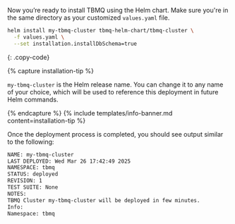 Now you’re ready to install TBMQ using the Helm chart.
Make sure you're in the same directory as your customized `values.yaml` file.

```bash
helm install my-tbmq-cluster tbmq-helm-chart/tbmq-cluster \
  -f values.yaml \
  --set installation.installDbSchema=true
```
{: .copy-code}

{% capture installation-tip %}

`my-tbmq-cluster` is the Helm release name. You can change it to any name of your choice, which will be used to reference this deployment in future Helm commands.

{% endcapture %}
{% include templates/info-banner.md content=installation-tip %}

Once the deployment process is completed, you should see output similar to the following:

```bash
NAME: my-tbmq-cluster
LAST DEPLOYED: Wed Mar 26 17:42:49 2025
NAMESPACE: tbmq
STATUS: deployed
REVISION: 1
TEST SUITE: None
NOTES:
TBMQ Cluster my-tbmq-cluster will be deployed in few minutes.
Info:
Namespace: tbmq
```